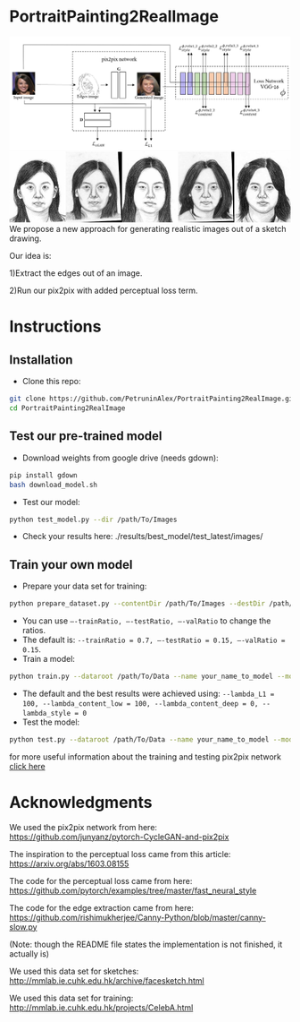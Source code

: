 # PortraitPainting2RealImage
<img src='images/model_image.JPG'>
<img src='images/generated_images.gif'>
We propose a new approach for generating realistic images out of a sketch drawing.

Our idea is:

1)Extract the edges out of an image.

2)Run our pix2pix with added perceptual loss term.

# Instructions
## Installation
- Clone this repo:
```bash
git clone https://github.com/PetruninAlex/PortraitPainting2RealImage.git
cd PortraitPainting2RealImage
```
## Test our pre-trained model
- Download weights from google drive (needs gdown): 
```bash
pip install gdown
bash download_model.sh
```
- Test our model:
```bash
python test_model.py --dir /path/To/Images
```
- Check your results here: ./results/best_model/test_latest/images/
## Train your own model
- Prepare your data set for training:
```bash
python prepare_dataset.py --contentDir /path/To/Images --destDir /path/To/Save 
```
- You can use `—-trainRatio, —-testRatio, —-valRatio` to change the ratios. 
- The default is: `--trainRatio = 0.7, —-testRatio = 0.15, —-valRatio = 0.15`.
- Train a model:
```bash
python train.py --dataroot /path/To/Data --name your_name_to_model --model pix2pix --direction BtoA --lambda_L1 lambda_l1 --lambda_content_low lambda_content_low --lambda_content_deep lambda_content_deep --lambda_style lambda_style
```
- The default and the best results were achieved using: `--lambda_L1 = 100, --lambda_content_low = 100, --lambda_content_deep = 0, --lambda_style = 0`
- Test the model:
```bash
python test.py --dataroot /path/To/Data --name your_name_to_model --model pix2pix --direction BtoA
```
for more useful information about the training and testing pix2pix network [click here](https://github.com/junyanz/pytorch-CycleGAN-and-pix2pix/blob/master/docs/tips.md)
# Acknowledgments
We used the pix2pix network from here: https://github.com/junyanz/pytorch-CycleGAN-and-pix2pix

The inspiration to the perceptual loss came from this article: https://arxiv.org/abs/1603.08155

The code for the perceptual loss came from here: https://github.com/pytorch/examples/tree/master/fast_neural_style

The code for the edge extraction came from here: https://github.com/rishimukherjee/Canny-Python/blob/master/canny-slow.py

(Note: though the README file states the implementation is not finished, it actually is)

We used this data set for sketches: http://mmlab.ie.cuhk.edu.hk/archive/facesketch.html

We used this data set for training: http://mmlab.ie.cuhk.edu.hk/projects/CelebA.html
